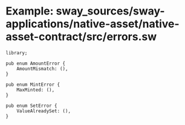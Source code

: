 # Example: sway_sources/sway-applications/native-asset/native-asset-contract/src/errors.sw

```sway
library;

pub enum AmountError {
    AmountMismatch: (),
}

pub enum MintError {
    MaxMinted: (),
}

pub enum SetError {
    ValueAlreadySet: (),
}

```
